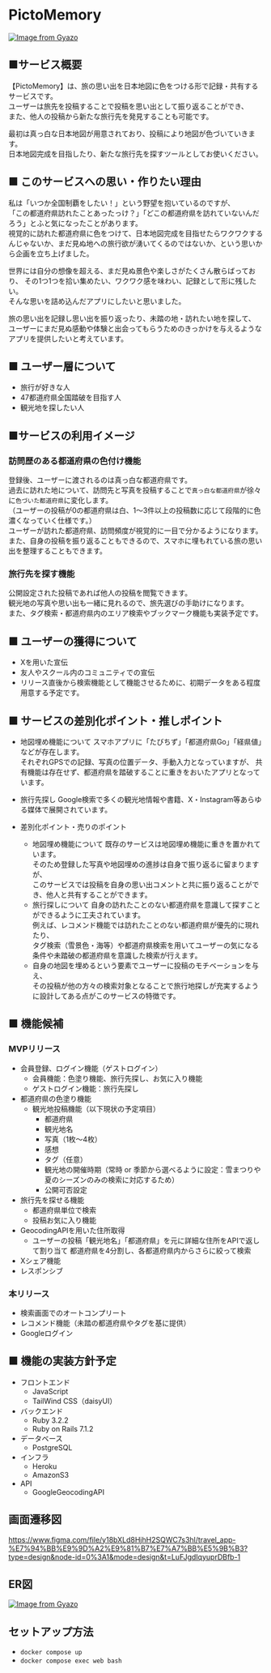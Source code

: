 # PictoMemory

[![Image from Gyazo](https://i.gyazo.com/87e4d2de1fe517232ac53aa05bd86102.png)](https://gyazo.com/87e4d2de1fe517232ac53aa05bd86102)

## ■サービス概要
【PictoMemory】は、旅の思い出を日本地図に色をつける形で記録・共有するサービスです。  
ユーザーは旅先を投稿することで投稿を思い出として振り返ることができ、  
また、他人の投稿から新たな旅行先を発見することも可能です。  

最初は真っ白な日本地図が用意されており、投稿により地図が色づいていきます。  
日本地図完成を目指したり、新たな旅行先を探すツールとしてお使いください。  

## ■ このサービスへの思い・作りたい理由

私は「いつか全国制覇をしたい！」という野望を抱いているのですが、  
「この都道府県訪れたことあったっけ？」「どこの都道府県を訪れていないんだろう」とふと気になったことがあります。  
視覚的に訪れた都道府県に色をつけて、日本地図完成を目指せたらワクワクするんじゃないか、まだ見ぬ地への旅行欲が湧いてくるのではないか、という思いから企画を立ち上げました。  

世界には自分の想像を超える、まだ見ぬ景色や楽しさがたくさん散らばっており、
その1つ1つを拾い集めたい、ワクワク感を味わい、記録として形に残したい。  
そんな思いを詰め込んだアプリにしたいと思いました。  

旅の思い出を記録し思い出を振り返ったり、未踏の地・訪れたい地を探して、  
ユーザーにまだ見ぬ感動や体験と出会ってもらうためのきっかけを与えるようなアプリを提供したいと考えています。  

## ■ ユーザー層について
- 旅行が好きな人
- 47都道府県全国踏破を目指す人
- 観光地を探したい人

## ■サービスの利用イメージ
### 訪問歴のある都道府県の色付け機能
登録後、ユーザーに渡されるのは真っ白な都道府県です。  
過去に訪れた地について、訪問先と写真を投稿することで`真っ白な都道府県`が徐々に`色づいた都道府県`に変化します。  
（ユーザーの投稿が0の都道府県は白、1〜3件以上の投稿数に応じて段階的に色濃くなっていく仕様です。）   
ユーザーが訪れた都道府県、訪問頻度が視覚的に一目で分かるようになります。  
また、自身の投稿を振り返ることもできるので、スマホに埋もれている旅の思い出を整理することもできます。

### 旅行先を探す機能
公開設定された投稿であれば他人の投稿を閲覧できます。  
観光地の写真や思い出も一緒に見れるので、旅先選びの手助けになります。  
また、タグ検索・都道府県内のエリア検索やブックマーク機能も実装予定です。  

## ■ ユーザーの獲得について
- Xを用いた宣伝
- 友人やスクール内のコミュニティでの宣伝
- リリース直後から検索機能として機能させるために、初期データをある程度用意する予定です。

## ■ サービスの差別化ポイント・推しポイント
- 地図埋め機能について
  スマホアプリに「たびちず」「都道府県Go」「経県値」などが存在します。  
  それぞれGPSでの記録、写真の位置データ、手動入力となっていますが、 
  共有機能は存在せず、都道府県を踏破することに重きをおいたアプリとなっています。

- 旅行先探し
  Google検索で多くの観光地情報や書籍、X・Instagram等あらゆる媒体で展開されています。

- 差別化ポイント・売りのポイント
  - 地図埋め機能について
    既存のサービスは地図埋め機能に重きを置かれています。  
    そのため登録した写真や地図埋めの進捗は自身で振り返るに留まりますが、  
    このサービスでは投稿を自身の思い出コメントと共に振り返ることができ、他人と共有することができます。  
  - 旅行探しについて
    自身の訪れたことのない都道府県を意識して探すことができるように工夫されています。  
    例えば、レコメンド機能では訪れたことのない都道府県が優先的に現れたり、  
    タグ検索（雪景色・海等）や都道府県検索を用いてユーザーの気になる条件や未踏破の都道府県を意識した検索が行えます。
  - 自身の地図を埋めるという要素でユーザーに投稿のモチベーションを与え、  
    その投稿が他の方々の検索対象となることで旅行地探しが充実するように設計してある点がこのサービスの特徴です。

## ■ 機能候補
### MVPリリース
- 会員登録、ログイン機能（ゲストログイン）
  - 会員機能：色塗り機能、旅行先探し、お気に入り機能
  - ゲストログイン機能：旅行先探し
- 都道府県の色塗り機能
  - 観光地投稿機能（以下現状の予定項目）
    - 都道府県
    - 観光地名
    - 写真（1枚〜4枚）
    - 感想
    - タグ（任意）
    - 観光地の開催時期（常時 or 季節から選べるように設定：雪まつりや夏のシーズンのみの検索に対応するため）
    - 公開可否設定
- 旅行先を探せる機能
  - 都道府県単位で検索
  - 投稿お気に入り機能
- GeocodingAPIを用いた住所取得
  - ユーザーの投稿「観光地名」「都道府県」を元に詳細な住所をAPIで返して割り当て
    都道府県を4分割し、各都道府県内からさらに絞って検索
- Xシェア機能
- レスポンシブ

### 本リリース
- 検索画面でのオートコンプリート
- レコメンド機能（未踏の都道府県やタグを基に提供）
- Googleログイン

## ■ 機能の実装方針予定
- フロントエンド
  - JavaScript
  - TailWind CSS（daisyUI）
- バックエンド
  - Ruby 3.2.2
  - Ruby on Rails 7.1.2
- データベース
  - PostgreSQL
- インフラ
  - Heroku
  - AmazonS3
- API
  - GoogleGeocodingAPI

## 画面遷移図
https://www.figma.com/file/y18bXLd8HjhH2SQWC7s3hl/travel_app-%E7%94%BB%E9%9D%A2%E9%81%B7%E7%A7%BB%E5%9B%B3?type=design&node-id=0%3A1&mode=design&t=LuFJgdIqyuprDBfb-1

## ER図
[![Image from Gyazo](https://i.gyazo.com/0e9c8a44ad8962e2c117a86e111da0a2.png)](https://gyazo.com/0e9c8a44ad8962e2c117a86e111da0a2)

## セットアップ方法
- `docker compose up`
- `docker compose exec web bash`